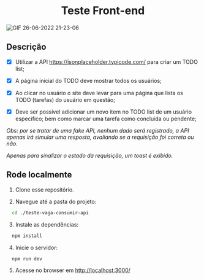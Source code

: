 <h1 align="center">Teste Front-end</h1>

![GIF 26-06-2022 21-23-06](https://user-images.githubusercontent.com/79218549/175859202-8e1100ec-8aa7-4ec1-8c56-1453c56e2b0a.gif)


<h2>Descrição</h2>

- [x] Utilizar a API https://jsonplaceholder.typicode.com/ para criar um TODO list;

- [x] A página inicial do TODO deve mostrar todos os usuários;

- [x] Ao clicar no usuário o site deve levar para uma página que lista os TODO (tarefas) do usuário em questão;

- [x] Deve ser possível adicionar um novo item no TODO list de um usuário específico; bem como marcar uma tarefa como concluída ou pendente;

_Obs: por se tratar de uma fake API, nenhum dado será registrado, a API apenas irá simular uma resposta, avaliando se a requisição foi correta ou não._

_Apenas para sinalizar o estado da requisição, um toast é exibido._

<h2>Rode localmente</h2>

1. Clone esse repositório.

2. Navegue até a pasta do projeto:

```sh
  cd ./teste-vaga-consumir-api
```

3. Instale as dependências:

```sh
  npm install
```

4. Inicie o servidor:

```sh
  npm run dev
```

5. Acesse no browser em
   <a href="http://localhost:3000/" target="_blank">http://localhost:3000/</a>
